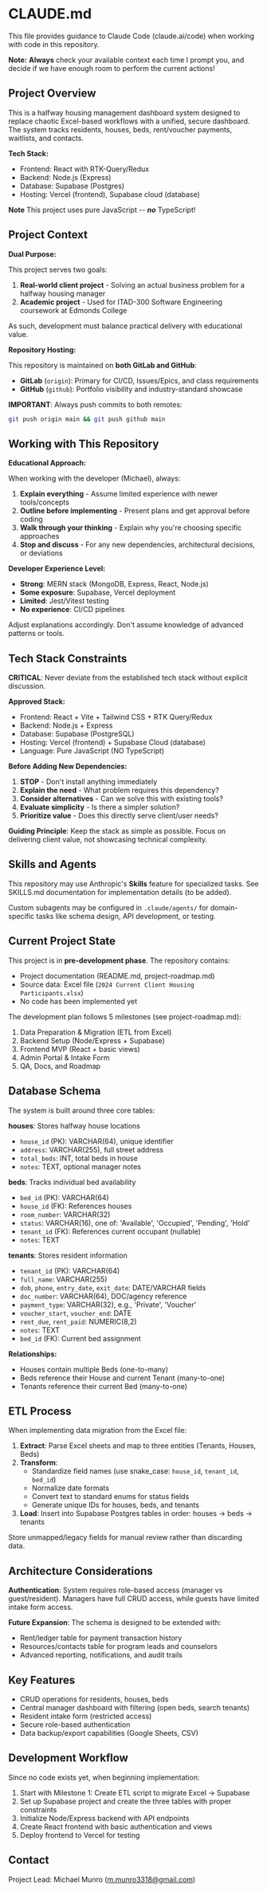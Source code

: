 # CLAUDE.md

This file provides guidance to Claude Code (claude.ai/code) when working with code in this repository.

**Note:** **Always** check your available context each time I prompt you, and decide if we have enough room to perform the current actions!

## Project Overview

This is a halfway housing management dashboard system designed to replace chaotic Excel-based workflows with a unified, secure dashboard. The system tracks residents, houses, beds, rent/voucher payments, waitlists, and contacts.

**Tech Stack:**

- Frontend: React with RTK-Query/Redux
- Backend: Node.js (Express)
- Database: Supabase (Postgres)
- Hosting: Vercel (frontend), Supabase cloud (database)

**Note** This project uses pure JavaScript -- **_no_** TypeScript!

## Project Context

**Dual Purpose:**

This project serves two goals:

1. **Real-world client project** - Solving an actual business problem for a halfway housing manager
2. **Academic project** - Used for ITAD-300 Software Engineering coursework at Edmonds College

As such, development must balance practical delivery with educational value.

**Repository Hosting:**

This repository is maintained on **both GitLab and GitHub**:

- **GitLab** (`origin`): Primary for CI/CD, Issues/Epics, and class requirements
- **GitHub** (`github`): Portfolio visibility and industry-standard showcase

**IMPORTANT**: Always push commits to both remotes:

```bash
git push origin main && git push github main
```

## Working with This Repository

**Educational Approach:**

When working with the developer (Michael), always:

1. **Explain everything** - Assume limited experience with newer tools/concepts
2. **Outline before implementing** - Present plans and get approval before coding
3. **Walk through your thinking** - Explain why you're choosing specific approaches
4. **Stop and discuss** - For any new dependencies, architectural decisions, or deviations

**Developer Experience Level:**

- **Strong**: MERN stack (MongoDB, Express, React, Node.js)
- **Some exposure**: Supabase, Vercel deployment
- **Limited**: Jest/Vitest testing
- **No experience**: CI/CD pipelines

Adjust explanations accordingly. Don't assume knowledge of advanced patterns or tools.

## Tech Stack Constraints

**CRITICAL**: Never deviate from the established tech stack without explicit discussion.

**Approved Stack:**

- Frontend: React + Vite + Tailwind CSS + RTK Query/Redux
- Backend: Node.js + Express
- Database: Supabase (PostgreSQL)
- Hosting: Vercel (frontend) + Supabase Cloud (database)
- Language: Pure JavaScript (NO TypeScript)

**Before Adding New Dependencies:**

1. **STOP** - Don't install anything immediately
2. **Explain the need** - What problem requires this dependency?
3. **Consider alternatives** - Can we solve this with existing tools?
4. **Evaluate simplicity** - Is there a simpler solution?
5. **Prioritize value** - Does this directly serve client/user needs?

**Guiding Principle**: Keep the stack as simple as possible. Focus on delivering client value, not showcasing technical complexity.

## Skills and Agents

This repository may use Anthropic's **Skills** feature for specialized tasks. See SKILLS.md documentation for implementation details (to be added).

Custom subagents may be configured in `.claude/agents/` for domain-specific tasks like schema design, API development, or testing.

## Current Project State

This project is in **pre-development phase**. The repository contains:

- Project documentation (README.md, project-roadmap.md)
- Source data: Excel file (`2024 Current Client Housing Participants.xlsx`)
- No code has been implemented yet

The development plan follows 5 milestones (see project-roadmap.md):

1. Data Preparation & Migration (ETL from Excel)
2. Backend Setup (Node/Express + Supabase)
3. Frontend MVP (React + basic views)
4. Admin Portal & Intake Form
5. QA, Docs, and Roadmap

## Database Schema

The system is built around three core tables:

**houses**: Stores halfway house locations

- `house_id` (PK): VARCHAR(64), unique identifier
- `address`: VARCHAR(255), full street address
- `total_beds`: INT, total beds in house
- `notes`: TEXT, optional manager notes

**beds**: Tracks individual bed availability

- `bed_id` (PK): VARCHAR(64)
- `house_id` (FK): References houses
- `room_number`: VARCHAR(32)
- `status`: VARCHAR(16), one of: 'Available', 'Occupied', 'Pending', 'Hold'
- `tenant_id` (FK): References current occupant (nullable)
- `notes`: TEXT

**tenants**: Stores resident information

- `tenant_id` (PK): VARCHAR(64)
- `full_name`: VARCHAR(255)
- `dob`, `phone`, `entry_date`, `exit_date`: DATE/VARCHAR fields
- `doc_number`: VARCHAR(64), DOC/agency reference
- `payment_type`: VARCHAR(32), e.g., 'Private', 'Voucher'
- `voucher_start`, `voucher_end`: DATE
- `rent_due`, `rent_paid`: NUMERIC(8,2)
- `notes`: TEXT
- `bed_id` (FK): Current bed assignment

**Relationships:**

- Houses contain multiple Beds (one-to-many)
- Beds reference their House and current Tenant (many-to-one)
- Tenants reference their current Bed (many-to-one)

## ETL Process

When implementing data migration from the Excel file:

1. **Extract**: Parse Excel sheets and map to three entities (Tenants, Houses, Beds)
2. **Transform**:
   - Standardize field names (use snake_case: `house_id`, `tenant_id`, `bed_id`)
   - Normalize date formats
   - Convert text to standard enums for status fields
   - Generate unique IDs for houses, beds, and tenants
3. **Load**: Insert into Supabase Postgres tables in order: houses → beds → tenants

Store unmapped/legacy fields for manual review rather than discarding data.

## Architecture Considerations

**Authentication**: System requires role-based access (manager vs guest/resident). Managers have full CRUD access, while guests have limited intake form access.

**Future Expansion**: The schema is designed to be extended with:

- Rent/ledger table for payment transaction history
- Resources/contacts table for program leads and counselors
- Advanced reporting, notifications, and audit trails

## Key Features

- CRUD operations for residents, houses, beds
- Central manager dashboard with filtering (open beds, search tenants)
- Resident intake form (restricted access)
- Secure role-based authentication
- Data backup/export capabilities (Google Sheets, CSV)

## Development Workflow

Since no code exists yet, when beginning implementation:

1. Start with Milestone 1: Create ETL script to migrate Excel → Supabase
2. Set up Supabase project and create the three tables with proper constraints
3. Initialize Node/Express backend with API endpoints
4. Create React frontend with basic authentication and views
5. Deploy frontend to Vercel for testing

## Contact

Project Lead: Michael Munro (m.munro3318@gmail.com)
